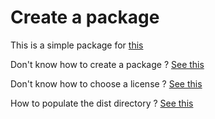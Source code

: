 # Create a package

This is a simple package for [this](https://github.com/mli42/python_bootcamp)

Don't know how to create a package ? [See this](https://packaging.python.org/tutorials/packaging-projects/)

Don't know how to choose a license ? [See this](https://choosealicense.com/)

How to populate the dist directory ? [See this](https://www.kimsereylam.com/python/2021/02/26/setuptools-and-python-wheels.html#Packaging-Python-Application)

